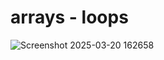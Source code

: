 # arrays - loops

![Screenshot 2025-03-20 162658](https://github.com/user-attachments/assets/18dea1e4-ee0c-4d05-aed2-340e4984b970)
